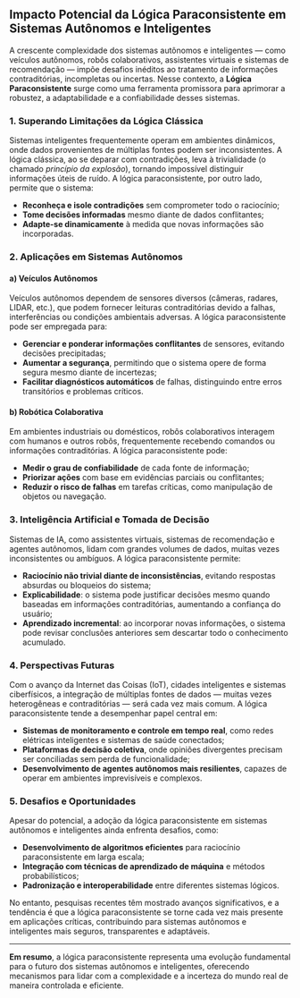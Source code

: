 
## Impacto Potencial da Lógica Paraconsistente em Sistemas Autônomos e Inteligentes

A crescente complexidade dos sistemas autônomos e inteligentes — como veículos autônomos, robôs colaborativos, assistentes virtuais e sistemas de recomendação — impõe desafios inéditos ao tratamento de informações contraditórias, incompletas ou incertas. Nesse contexto, a **Lógica Paraconsistente** surge como uma ferramenta promissora para aprimorar a robustez, a adaptabilidade e a confiabilidade desses sistemas.

### 1. Superando Limitações da Lógica Clássica

Sistemas inteligentes frequentemente operam em ambientes dinâmicos, onde dados provenientes de múltiplas fontes podem ser inconsistentes. A lógica clássica, ao se deparar com contradições, leva à trivialidade (o chamado *princípio da explosão*), tornando impossível distinguir informações úteis de ruído. A lógica paraconsistente, por outro lado, permite que o sistema:

- **Reconheça e isole contradições** sem comprometer todo o raciocínio;
- **Tome decisões informadas** mesmo diante de dados conflitantes;
- **Adapte-se dinamicamente** à medida que novas informações são incorporadas.

### 2. Aplicações em Sistemas Autônomos

#### a) Veículos Autônomos

Veículos autônomos dependem de sensores diversos (câmeras, radares, LIDAR, etc.), que podem fornecer leituras contraditórias devido a falhas, interferências ou condições ambientais adversas. A lógica paraconsistente pode ser empregada para:

- **Gerenciar e ponderar informações conflitantes** de sensores, evitando decisões precipitadas;
- **Aumentar a segurança**, permitindo que o sistema opere de forma segura mesmo diante de incertezas;
- **Facilitar diagnósticos automáticos** de falhas, distinguindo entre erros transitórios e problemas críticos.

#### b) Robótica Colaborativa

Em ambientes industriais ou domésticos, robôs colaborativos interagem com humanos e outros robôs, frequentemente recebendo comandos ou informações contraditórias. A lógica paraconsistente pode:

- **Medir o grau de confiabilidade** de cada fonte de informação;
- **Priorizar ações** com base em evidências parciais ou conflitantes;
- **Reduzir o risco de falhas** em tarefas críticas, como manipulação de objetos ou navegação.

### 3. Inteligência Artificial e Tomada de Decisão

Sistemas de IA, como assistentes virtuais, sistemas de recomendação e agentes autônomos, lidam com grandes volumes de dados, muitas vezes inconsistentes ou ambíguos. A lógica paraconsistente permite:

- **Raciocínio não trivial diante de inconsistências**, evitando respostas absurdas ou bloqueios do sistema;
- **Explicabilidade**: o sistema pode justificar decisões mesmo quando baseadas em informações contraditórias, aumentando a confiança do usuário;
- **Aprendizado incremental**: ao incorporar novas informações, o sistema pode revisar conclusões anteriores sem descartar todo o conhecimento acumulado.

### 4. Perspectivas Futuras

Com o avanço da Internet das Coisas (IoT), cidades inteligentes e sistemas ciberfísicos, a integração de múltiplas fontes de dados — muitas vezes heterogêneas e contraditórias — será cada vez mais comum. A lógica paraconsistente tende a desempenhar papel central em:

- **Sistemas de monitoramento e controle em tempo real**, como redes elétricas inteligentes e sistemas de saúde conectados;
- **Plataformas de decisão coletiva**, onde opiniões divergentes precisam ser conciliadas sem perda de funcionalidade;
- **Desenvolvimento de agentes autônomos mais resilientes**, capazes de operar em ambientes imprevisíveis e complexos.

### 5. Desafios e Oportunidades

Apesar do potencial, a adoção da lógica paraconsistente em sistemas autônomos e inteligentes ainda enfrenta desafios, como:

- **Desenvolvimento de algoritmos eficientes** para raciocínio paraconsistente em larga escala;
- **Integração com técnicas de aprendizado de máquina** e métodos probabilísticos;
- **Padronização e interoperabilidade** entre diferentes sistemas lógicos.

No entanto, pesquisas recentes têm mostrado avanços significativos, e a tendência é que a lógica paraconsistente se torne cada vez mais presente em aplicações críticas, contribuindo para sistemas autônomos e inteligentes mais seguros, transparentes e adaptáveis.

___

**Em resumo**, a lógica paraconsistente representa uma evolução fundamental para o futuro dos sistemas autônomos e inteligentes, oferecendo mecanismos para lidar com a complexidade e a incerteza do mundo real de maneira controlada e eficiente.

